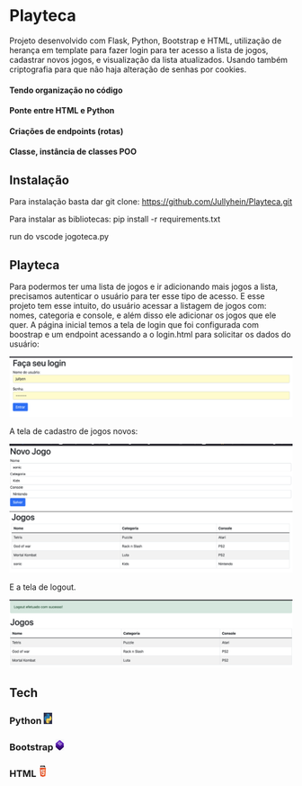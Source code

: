 # Playteca

Projeto desenvolvido com Flask, Python, Bootstrap e HTML, utilização de herança em template para fazer login para ter acesso a lista de jogos, cadastrar novos jogos, e visualização da lista atualizados. Usando também criptografia para que não haja alteração de senhas por cookies. 
#### Tendo organização no código
#### Ponte entre HTML e Python
#### Criações de endpoints (rotas)
#### Classe, instância de classes POO

## Instalação

Para instalação basta dar git clone: https://github.com/Jullyhein/Playteca.git

Para instalar as bibliotecas: pip install -r requirements.txt

run do vscode jogoteca.py

## Playteca

Para podermos ter uma lista de jogos e ir adicionando mais jogos a lista, precisamos autenticar o usuário para ter esse tipo de acesso. E esse projeto tem esse intuito, do usuário acessar a listagem de jogos com: nomes, categoria e console, e além disso ele adicionar os jogos que ele quer. A página inicial temos a tela de login que foi configurada com boostrap e um endpoint acessando a o login.html para solicitar os dados do usuário:

<img src=/assets/login.png>

A tela de cadastro de jogos novos:

<img src=/assets/novojogo.png>

<img src=/assets/jogoadd.png>

E a tela de logout. 

<img src=/assets/logout.png>


## Tech

### Python  <img src="/assets/python.png" width="15" height="20">
### Bootstrap <img src=/assets/Bootstrap.png width="15" height="20">
### HTML <img src=/assets/HTML.png width="15" height="20">
